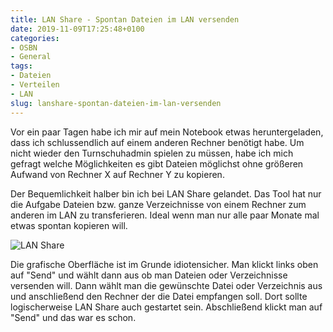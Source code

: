```yaml
---
title: LAN Share - Spontan Dateien im LAN versenden
date: 2019-11-09T17:25:48+0100
categories:
- OSBN
- General
tags:
- Dateien
- Verteilen
- LAN
slug: lanshare-spontan-dateien-im-lan-versenden
---
```

Vor ein paar Tagen habe ich mir auf mein Notebook etwas heruntergeladen, dass ich schlussendlich auf einem anderen Rechner benötigt habe. Um nicht wieder den Turnschuhadmin spielen zu müssen, habe ich mich gefragt welche Möglichkeiten es gibt Dateien möglichst ohne größeren Aufwand von Rechner X auf Rechner Y zu kopieren.

Der Bequemlichkeit halber bin ich bei LAN Share gelandet. Das Tool hat nur die Aufgabe Dateien bzw. ganze Verzeichnisse von einem Rechner zum anderen im LAN zu transferieren. Ideal wenn man nur alle paar Monate mal etwas spontan kopieren will.

![LAN Share](/files/LANShare.png)

Die grafische Oberfläche ist im Grunde idiotensicher. Man klickt links oben auf "Send" und wählt dann aus ob man Dateien oder Verzeichnisse versenden will. Dann wählt man die gewünschte Datei oder Verzeichnis aus und anschließend den Rechner der die Datei empfangen soll. Dort sollte logischerweise LAN Share auch gestartet sein. Abschließend klickt man auf "Send" und das war es schon.